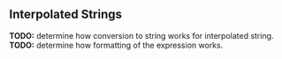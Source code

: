 ## Interpolated Strings

**TODO:** determine how conversion to string works for interpolated string.
**TODO:** determine how formatting of the expression works.

